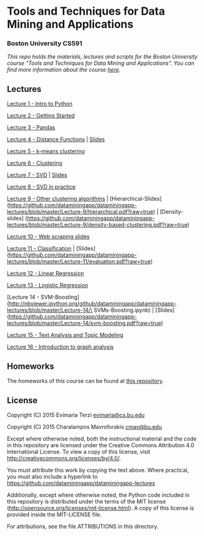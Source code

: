 # Tools and Techniques for Data Mining and Applications
### Boston University CS591
*This repo holds the materials, lectures and scripts for the Boston University course "Tools and Techniques for Data Mining and Applications". You can find more information about the course [here](http://cs-people.bu.edu/evimaria/datascience.html).*

## Lectures
[Lecture 1 - Intro to Python](http://nbviewer.ipython.org/github/dataminingapp/dataminingapp-lectures/blob/master/Lecture-1/Intro%20to%20Python.ipynb)

[Lecture 2 - Getting Started](http://nbviewer.ipython.org/github/dataminingapp/dataminingapp-lectures/blob/master/Lecture-2/Getting-Started.ipynb)

[Lecture 3 - Pandas](http://nbviewer.ipython.org/github/dataminingapp/dataminingapp-lectures/blob/master/Lecture-3/Getting-to-know-your-data-with-Pandas.ipynb)

[Lecture 4 - Distance Functions](http://nbviewer.ipython.org/github/dataminingapp/dataminingapp-lectures/blob/master/Lecture-4/Distance-Functions.ipynb) |
[Slides](https://github.com/dataminingapp/dataminingapp-lectures/blob/master/Lecture-4/distance-functions.pdf?raw=true)

[Lecture 5 - k-means clustering](https://github.com/dataminingapp/dataminingapp-lectures/blob/master/Lecture-5/kmeanspp.pdf?raw=true)

[Lecture 6 - Clustering](http://nbviewer.ipython.org/github/dataminingapp/dataminingapp-lectures/blob/master/Lecture-6/Clustering.ipynb)

[Lecture 7 - SVD](http://nbviewer.ipython.org/github/dataminingapp/dataminingapp-lectures/blob/master/Lecture-7/SVD-I.ipynb) |
[Slides](https://github.com/dataminingapp/dataminingapp-lectures/blob/master/Lecture-7/SVD.pdf?raw=true)

[Lecture 8 - SVD in practice](http://nbviewer.ipython.org/github/dataminingapp/dataminingapp-lectures/blob/master/Lecture-8/SVD-II.ipynb)

[Lecture 9 - Other clustering algorithms](http://nbviewer.ipython.org/github/dataminingapp/dataminingapp-lectures/blob/master/Lecture-9/Other-Clustering-Algorithms.ipynb) |
[Hierarchical-Slides] (https://github.com/dataminingapp/dataminingapp-lectures/blob/master/Lecture-9/hierarchical.pdf?raw=true) |
[Density-slides] (https://github.com/dataminingapp/dataminingapp-lectures/blob/master/Lecture-9/density-based-clustering.pdf?raw=true)

[Lecture 10 - Web scraping slides](https://github.com/dataminingapp/dataminingapp-lectures/blob/master/Lecture-10/webscraping.pdf?raw=true)

[Lecture 11 - Classification](http://nbviewer.ipython.org/github/dataminingapp/dataminingapp-lectures/blob/master/Lecture-11/Intro-to-Classification.ipynb) |
[Slides] (https://github.com/dataminingapp/dataminingapp-lectures/blob/master/Lecture-11/evaluation.pdf?raw=true)

[Lecture 12 - Linear Regression](http://nbviewer.ipython.org/github/dataminingapp/dataminingapp-lectures/blob/master/Lecture-12/Linear-Regression.ipynb)

[Lecture 13 - Logistic Regression](http://nbviewer.ipython.org/github/dataminingapp/dataminingapp-lectures/blob/master/Lecture-13/Logistic-Regression.ipynb)

[Lecture 14 - SVM-Boosting](http://nbviewer.ipython.org/github/dataminingapp/dataminingapp-lectures/blob/master/Lecture-14/\
SVMs-Boosting.ipynb) |
[Slides] (https://github.com/dataminingapp/dataminingapp-lectures/blob/master/Lecture-14/svm-boosting.pdf?raw=true)

[Lecture 15 - Text Analysis and Topic Modeling](https://github.com/dataminingapp/dataminingapp-lectures/blob/master/Lecture-15)

[Lecture 16 - Introduction to graph analysis](https://github.com/dataminingapp/dataminingapp-lectures/blob/master/Lecture-16)

## Homeworks
The homeworks of this course can be found at [this repository](https://github.com/dataminingapp/spring-2015-homeworks).

## License
Copyright (C) 2015 Evimaria Terzi <evimaria@cs.bu.edu>

Copyright (C) 2015 Charalampos Mavroforakis <cmav@bu.edu>

Except where otherwise noted, both the instructional material and the code in 
this repository are licensed under the Creative Commons Attribution 4.0 
International License. To view a copy of this license, visit 
http://creativecommons.org/licenses/by/4.0/.

You must attribute this work by copying the text above. Where 
practical, you must also include a hyperlink to 
https://github.com/dataminingapp/dataminingapp-lectures

Additionally, except where otherwise noted, the Python code included in this 
repository is distributed under the terms of the MIT license 
(http://opensource.org/licenses/mit-license.html). A copy of this license is
provided inside the MIT-LICENSE file.

For attributions, see the file ATTRIBUTIONS in this directory.
